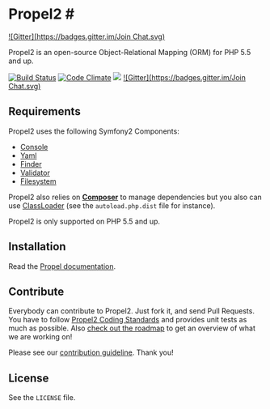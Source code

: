 # Propel2 #
[![Gitter](https://badges.gitter.im/Join Chat.svg)](https://gitter.im/propelorm/Propel2?utm_source=badge&utm_medium=badge&utm_campaign=pr-badge&utm_content=badge)

Propel2 is an open-source Object-Relational Mapping (ORM) for PHP 5.5 and up.

[![Build Status](https://travis-ci.org/propelorm/Propel2.svg?branch=master)](https://travis-ci.org/propelorm/Propel2)
[![Code Climate](https://codeclimate.com/github/propelorm/Propel2/badges/gpa.svg)](https://codeclimate.com/github/propelorm/Propel2)
<a href="https://codeclimate.com/github/propelorm/Propel2"><img src="https://codeclimate.com/github/propelorm/Propel2/badges/coverage.svg" /></a>
[![Gitter](https://badges.gitter.im/Join Chat.svg)](https://gitter.im/propelorm/Propel)

## Requirements ##

Propel2 uses the following Symfony2 Components:

* [Console](https://github.com/symfony/Console)
* [Yaml](https://github.com/symfony/Yaml)
* [Finder](https://github.com/symfony/Finder)
* [Validator](https://github.com/symfony/Validator)
* [Filesystem](https://github.com/symfony/Filesystem)

Propel2 also relies on [**Composer**](https://github.com/composer/composer) to manage dependencies but you
also can use [ClassLoader](https://github.com/symfony/ClassLoader) (see the `autoload.php.dist` file for instance).

Propel2 is only supported on PHP 5.5 and up.


## Installation ##

Read the [Propel documentation](http://propelorm.org/documentation/01-installation.html).


## Contribute ##

Everybody can contribute to Propel2. Just fork it, and send Pull Requests.
You have to follow [Propel2 Coding Standards](https://github.com/propelorm/Propel2/wiki/Coding-Standards) and provides unit tests as much as possible. Also [check out the roadmap](https://github.com/propelorm/Propel2/wiki) to get an overview of what we are working on!

Please see our [contribution guideline](http://propelorm.org/contribute.html). Thank you!

## License ##

See the `LICENSE` file.
